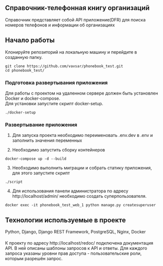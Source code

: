 ## Справочник-телефонная книгу организаций  
  
Справочник представляет собой API приложение(DFR) для поиска номеров телефонов и информации об организациях  

## Начало работы

Клонируйте репозиторий на локальную машину и перейдите в созданную папку.
```
git clone https://github.com/vavsar/phonebook_test.git
cd phonebook_test/
```

### Подготовка развертывания приложения

Для работы с проектом на удаленном сервере должен быть установлен Docker и docker-compose.  
Для установки запустите скрипт docker-setup.
```
./docker-setup
```

### Развертывание приложения
1. Для запуска проекта необходимо переименовать .env.dev в .env и заполнить значения переменных  

2. Необходимо запустить сборку контейнеров
```
docker-compose up -d --build
```
3. Необходимо выполнить миграции и собрать статику приложения, для этого запустите скрипт
```
./script
```
4. Для использования панели администратора по адресу http://localhost/admin/ необходимо создать суперпользователя.
```
docker exec -it phonebook_test_web_1 python manage.py createsuperuser
```

## Технологии используемые в проекте
Python, Django, Django REST Framework, PostgreSQL, Nginx, Docker
  
####
К проекту по адресу http://localhost/redoc/ подключена документация API. В ней описаны шаблоны запросов к API и ответы. Для каждого запроса указаны уровни прав доступа - пользовательские роли, которым разрешён запрос.
